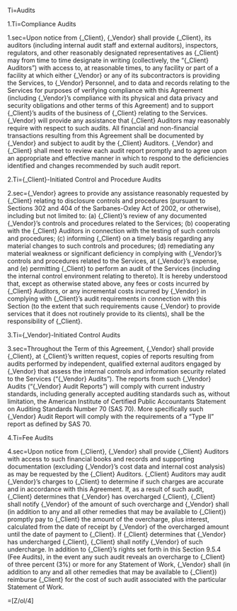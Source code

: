 Ti=Audits

1.Ti=Compliance Audits

1.sec=Upon notice from {_Client}, {_Vendor} shall provide {_Client}, its auditors (including internal audit staff and external auditors), inspectors, regulators, and other reasonably designated representatives as {_Client} may from time to time designate in writing (collectively, the “{_Client} Auditors”) with access to, at reasonable times, to any facility or part of a facility at which either {_Vendor} or any of its subcontractors is providing the Services, to {_Vendor} Personnel, and to data and records relating to the Services for purposes of verifying compliance with this Agreement (including {_Vendor}’s compliance with its physical and data privacy and security obligations and other terms of this Agreement) and to support {_Client}’s audits of the business of {_Client} relating to the Services. {_Vendor} will provide any assistance that {_Client} Auditors may reasonably require with respect to such audits. All financial and non-financial transactions resulting from this Agreement shall be documented by {_Vendor} and subject to audit by the {_Client} Auditors. {_Vendor} and {_Client} shall meet to review each audit report promptly and to agree upon an appropriate and effective manner in which to respond to the deficiencies identified and changes recommended by such audit report.

2.Ti={_Client}-Initiated Control and Procedure Audits

2.sec={_Vendor} agrees to provide any assistance reasonably requested by {_Client} relating to disclosure controls and procedures (pursuant to Sections 302 and 404 of the Sarbanes-Oxley Act of 2002, or otherwise), including but not limited to: (a) {_Client}’s review of any documented {_Vendor}’s controls and procedures related to the Services; (b) cooperating with the {_Client} Auditors in connection with the testing of such controls and procedures; (c) informing {_Client} on a timely basis regarding any material changes to such controls and procedures; (d) remediating any material weakness or significant deficiency in complying with {_Vendor}’s controls and procedures related to the Services, at {_Vendor}’s expense, and (e) permitting {_Client} to perform an audit of the Services (including the internal control environment relating to thereto). It is hereby understood that, except as otherwise stated above, any fees or costs incurred by {_Client} Auditors, or any incremental costs incurred by {_Vendor} in complying with {_Client}’s audit requirements in connection with this Section (to the extent that such requirements cause {_Vendor} to provide services that it does not routinely provide to its clients), shall be the responsibility of {_Client}.

3.Ti={_Vendor}-Initiated Control Audits

3.sec=Throughout the Term of this Agreement, {_Vendor} shall provide {_Client}, at {_Client}’s written request, copies of reports resulting from audits performed by independent, qualified external auditors engaged by {_Vendor} that assess the internal controls and information security related to the Services (“{_Vendor} Audits”). The reports from such {_Vendor} Audits (“{_Vendor} Audit Reports”) will comply with current industry standards, including generally accepted auditing standards such as, without limitation, the American Institute of Certified Public Accountants Statement on Auditing Standards Number 70 (SAS 70). More specifically such {_Vendor} Audit Report will comply with the requirements of a “Type II” report as defined by SAS 70.

4.Ti=Fee Audits

4.sec=Upon notice from {_Client}, {_Vendor} shall provide {_Client} Auditors with access to such financial books and records and supporting documentation (excluding {_Vendor}’s cost data and internal cost analysis) as may be requested by the {_Client} Auditors. {_Client} Auditors may audit {_Vendor}’s charges to {_Client} to determine if such charges are accurate and in accordance with this Agreement. If, as a result of such audit, {_Client} determines that {_Vendor} has overcharged {_Client}, {_Client} shall notify {_Vendor} of the amount of such overcharge and {_Vendor} shall (in addition to any and all other remedies that may be available to {_Client}) promptly pay to {_Client} the amount of the overcharge, plus interest, calculated from the date of receipt by {_Vendor} of the overcharged amount until the date of payment to {_Client}. If {_Client} determines that {_Vendor} has undercharged {_Client}, {_Client} shall notify {_Vendor} of such undercharge. In addition to {_Client}’s rights set forth in this Section 9.5.4 (Fee Audits), in the event any such audit reveals an overcharge to {_Client} of three percent (3%) or more for any Statement of Work, {_Vendor} shall (in addition to any and all other remedies that may be available to {_Client}) reimburse {_Client} for the cost of such audit associated with the particular Statement of Work.

=[Z/ol/4]

